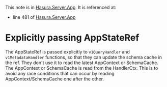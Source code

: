 This note is in [Hasura.Server.App](https://github.com/hasura/graphql-engine/blob/master/server/src-lib/Hasura/Server/App.hs#L437).
It is referenced at:
  - line 481 of [Hasura.Server.App](https://github.com/hasura/graphql-engine/blob/master/server/src-lib/Hasura/Server/App.hs#L481)

# Explicitly passing AppStateRef

The AppStateRef is passed explicitly to `v1QueryHandler` and `v1MetadataHandler`
functions, so that they can update the schema cache in the ref.
They don't use it to read the latest AppContext or SchemaCache.
The AppContext or SchemaCache is read from the HandlerCtx.
This is to avoid any race conditions that can occur by reading AppContext/SchemaCache
one after the other.

